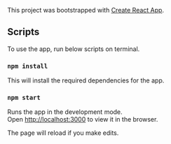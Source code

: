 This project was bootstrapped with [Create React App](https://github.com/facebook/create-react-app).

## Scripts
To use the app, run below scripts on terminal.

### `npm install`

This will install the required dependencies for the app.

### `npm start`

Runs the app in the development mode.<br />
Open [http://localhost:3000](http://localhost:3000) to view it in the browser.

The page will reload if you make edits.<br />

